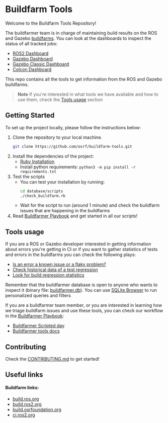 # Buildfarm Tools

Welcome to the Buildfarm Tools Repository!

The buildfarmer team is in charge of maintaining build results on the ROS and Gazebo [buildfarms](#buildfarm-links).
You can look at the dashboards to inspect the status of all tracked jobs:
* [ROS2  Dashboard](./ROS2.md)
* [Gazebo Dashboard](./Gazebo.md)
* [Gazebo Classic Dashboard](./GazeboClassic.md)
* [Colcon Dashboard](./Colcon.md)

This repo contains all the tools to get information from the ROS and Gazebo buildfarms.

> **Note**
> If you're interested in what tools we have available and how to use them, check the [Tools usage](#tools-usage) section

## Getting Started

To set up the project locally, please follow the instructions below:

1. Clone the repository to your local machine.
    ```bash
    git clone https://github.com/osrf/buildfarm-tools.git
    ```
2. Install the dependencies of the project:
    * [Ruby Installation](https://www.ruby-lang.org/en/documentation/installation/)
    * Install python requirements: `python3 -m pip install -r requirements.txt`
3. Test the scripts
    * You can test your installation by running:
        ```bash
        cd database/scripts
        ./check_buildfarm.rb
        ```
    * Wait for the script to run (around 1 minute) and check the buildfarm issues that are happening in the buildfarms
4. Read [Buildfarmer Playbook](./playbook/buildfarmer/README.md) and get started in all our scripts!

## Tools usage

If you are a ROS or Gazebo developer interested in getting information about errors you're getting in CI or if you want to gather statistics of tests and errors in the buildfarms you can check the following plays:

* [Is an error a known issue or a flaky problem?](./playbook/is-an-error-a-known-issue-or-a-flaky-problem.md)
* [Check historical data of a test regression](./playbook/check-historical-data-of-a-test-regression.md)
* [Look for build regression statistics](./playbook/look-for-build-regression-statistics.md)

Remember that the buildfarmer database is open to anyone who wants to inspect it (binary file: [buildfarmer.db](./database/buildfarmer.db)). You can use [SQLite Browser](https://sqlitebrowser.org/) to run personalized queries and filters

If you are a buildfarmer team member, or you are interested in learning how we triage buildfarm issues and use these tools, you can check our workflow in the [Buildfarmer Playbook](./playbook/buildfarmer/README.md):
* [Buildfarmer Scripted day](./playbook/buildfarmer/scripted_buildfarm_day.md)
* [Buildfarmer tools docs](./playbook/buildfarmer/buildfarmer_triage_tools.md)

## Contributing

Check the [CONTRIBUTING.md](./CONTRIBUTING.md) to get started!

## Useful links

#### Buildfarm links:

* [build.ros.org](https://build.ros.org/)
* [build.ros2.org](https://build.ros2.org/)
* [build.osrfoundation.org](https://build.osrfoundation.org/)
* [ci.ros2.org](https://ci.ros2.org/)
